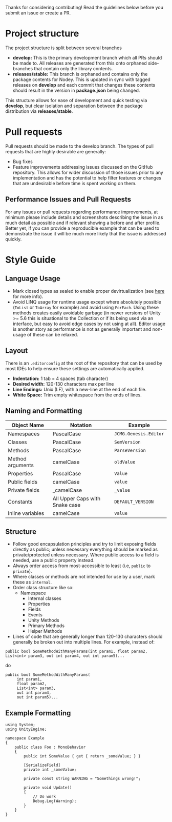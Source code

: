 Thanks for considering contributing! Read the guidelines below before you submit an issue or create a PR. 

# Project structure
The project structure is split between several branches
* **develop:** This is the primary development branch which all PRs should be made to. All releases are generated from this onto orphaned side-branches that contain only the library contents.
* **releases/stable:** This branch is orphaned and contains only the package contents for Nodey. This is updated in sync with tagged releases on **develop** and each commit that changes these contents should result in the version in **package.json** being changed.

This structure allows for ease of development and quick testing via **develop**, but clear isolation and separation between the package distribution via **releases/stable**.

# Pull requests
Pull requests should be made to the develop branch. The types of pull requests that are highly desirable are generally:
* Bug fixes
* Feature improvements addressing issues discussed on the GitHub repository. This allows for wider discussion of those issues prior to any implementation and has the potential to help filter features or changes that are undesirable before time is spent working on them.

## Performance Issues and Pull Requests
For any issues or pull requests regarding performance improvements, at minimum please include details and screenshots describing the issue in as much detail as possible and if relevant showing a before and after profile. Better yet, if you can provide a reproducible example that can be used to demonstrate the issue it will be much more likely that the issue is addressed quickly.

# Style Guide

## Language Usage
* Mark closed types as sealed to enable proper devirtualization (see [here](https://blogs.unity3d.com/2016/07/26/il2cpp-optimizations-devirtualization/) for more info).
* Avoid LINQ usage for runtime usage except where absolutely possible (`ToList` or `ToArray` for example) and avoid using `ForEach`. Using these methods creates easily avoidable garbage (in newer versions of Unity >= 5.6 this is situational to the Collection or if its being used via an interface, but easy to avoid edge cases by not using at all). Editor usage is another story as performance is not as generally important and non-usage of these can be relaxed.

## Layout
There is an `.editorconfig` at the root of the repository that can be used by most IDEs to help ensure these settings are automatically applied.
* **Indentation:** 1 tab = 4 spaces (tab character)
* **Desired width:** 120-130 characters max per line
* **Line Endings:** Unix (LF), with a new-line at the end of each file.
* **White Space:** Trim empty whitespace from the ends of lines.

## Naming and Formatting
| Object Name | Notation | Example |
| ----------- | -------- | ------- |
| Namespaces | PascalCase | `JCMG.Genesis.Editor` |
| Classes | PascalCase | `SemVersion` |
| Methods | PascalCase | `ParseVersion` |
| Method arguments | camelCase | `oldValue` |
| Properties | PascalCase | `Value` |
| Public fields | camelCase | `value` |
| Private fields | _camelCase | `_value` |
| Constants | All Upper Caps with Snake case | `DEFAULT_VERSION` |
| Inline variables | camelCase | `value` |

## Structure
* Follow good encapsulation principles and try to limit exposing fields directly as public; unless necessary everything should be marked as private/protected unless necessary. Where public access to a field is needed, use a public property instead.
* Always order access from most-accessible to least (i.e, `public` to `private`).
* Where classes or methods are not intended for use by a user, mark these as `internal`.
* Order class structure like so:
    * Namespace
        * Internal classes
        * Properties
        * Fields
        * Events
        * Unity Methods
        * Primary Methods
        * Helper Methods
* Lines of code that are generally longer than 120-130 characters should generally be broken out into multiple lines. For example, instead of:

`public bool SomeMethodWithManyParams(int param1, float param2, List<int> param3, out int param4, out int param5)...`

do

```
public bool SomeMethodWithManyParams(
     int param1,
     float param2,
     List<int> param3,
     out int param4,
     out int param5)...
 ```

## Example Formatting
```
using System;
using UnityEngine;

namespace Example
{
    public class Foo : MonoBehavior
    {
        public int SomeValue { get { return _someValue; } }

        [SerializeField]
        private int _someValue;

        private const string WARNING = "Somethings wrong!";

        private void Update()
        {
            // Do work
            Debug.Log(Warning);
        }
    }
}
```